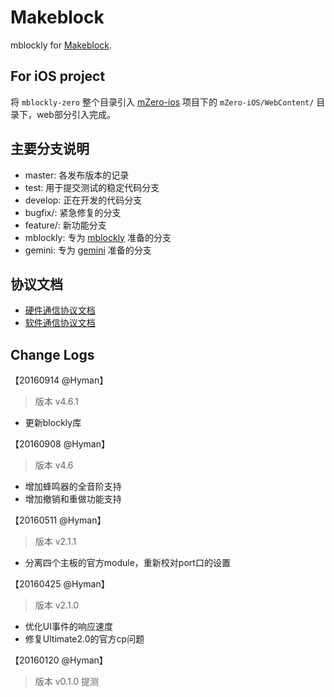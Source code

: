 # Makeblock
mblockly for [Makeblock](https://itunes.apple.com/cn/app/makeblock-control-robots-visual/id918804737?l=en&mt=8).

## For iOS project
将 `mblockly-zero` 整个目录引入 [mZero-ios](https://git.oschina.net/makeblock/mZero-ios) 项目下的 `mZero-iOS/WebContent/` 目录下，web部分引入完成。

## 主要分支说明
- master: 各发布版本的记录
- test: 用于提交测试的稳定代码分支
- develop: 正在开发的代码分支
- bugfix/: 紧急修复的分支
- feature/: 新功能分支
- mblockly: 专为 [mblockly](https://itunes.apple.com/cn/app/mblockly-for-mbot/id1041863919?l=en&mt=8) 准备的分支
- gemini: 专为 [gemini](https://itunes.apple.com/cn/app/mblockly-for-codeybot/id1080947649?l=en&mt=8) 准备的分支

## 协议文档
- [硬件通信协议文档](https://shimo.im/doc/R3xesVC3b7kRNhPJ)
- [软件通信协议文档](https://shimo.im/doc/gnSQC7kksfAhVmyY)

## Change Logs
【20160914 @Hyman】
> 版本 v4.6.1
- 更新blockly库

【20160908 @Hyman】
> 版本 v4.6
- 增加蜂鸣器的全音阶支持
- 增加撤销和重做功能支持


【20160511 @Hyman】
> 版本 v2.1.1
- 分离四个主板的官方module，重新校对port口的设置

【20160425 @Hyman】
> 版本 v2.1.0
- 优化UI事件的响应速度
- 修复Ultimate2.0的官方cp问题

【20160120 @Hyman】
> 版本 v0.1.0 提测

